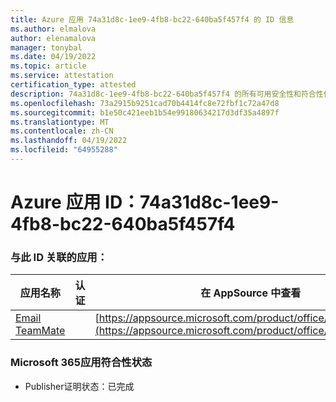 ```yaml
---
title: Azure 应用 74a31d8c-1ee9-4fb8-bc22-640ba5f457f4 的 ID 信息
ms.author: elmalova
author: elenamalova
manager: tonybal
ms.date: 04/19/2022
ms.topic: article
ms.service: attestation
certification_type: attested
description: 74a31d8c-1ee9-4fb8-bc22-640ba5f457f4 的所有可用安全性和符合性信息信息。
ms.openlocfilehash: 73a2915b9251cad70b4414fc8e72fbf1c72a47d8
ms.sourcegitcommit: b1e50c421eeb1b54e99180634217d3df35a4897f
ms.translationtype: MT
ms.contentlocale: zh-CN
ms.lasthandoff: 04/19/2022
ms.locfileid: "64955288"
---
```

# <a name="azure-app-id-74a31d8c-1ee9-4fb8-bc22-640ba5f457f4"></a>Azure 应用 ID：74a31d8c-1ee9-4fb8-bc22-640ba5f457f4


### <a name="apps-associated-with-this-id"></a>与此 ID 关联的应用：
| **应用名称** | **认证** | **在 AppSource 中查看** |
|--------------|---------------|-----------------------|
| [Email TeamMate](../forward/WA200002338.md) |  | [https://appsource.microsoft.com/product/office/WA200002338](https://appsource.microsoft.com/product/office/WA200002338) |

### <a name="microsoft-365-app-compliance-status"></a>Microsoft 365应用符合性状态
- Publisher证明状态：已完成
